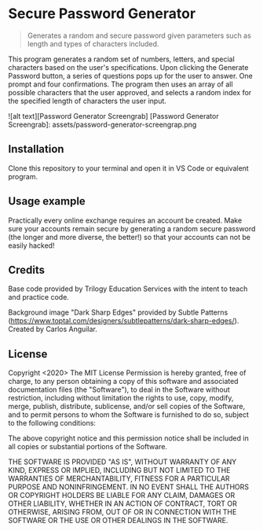 # Secure Password Generator
> Generates a random and secure password given parameters such as length and types of characters included.

This program generates a random set of numbers, letters, and special characters based on the user's specifications. Upon clicking the Generate Password button, a series of questions pops up for the user to answer. One prompt and four confirmations. The program then uses an array of all possible characters that the user approved, and selects a random index for the specified length of characters the user input. 

![alt text][Password Generator Screengrab]
[Password Generator Screengrab]: assets/password-generator-screengrap.png

## Installation

Clone this repository to your terminal and open it in VS Code or equivalent program.

## Usage example

Practically every online exchange requires an account be created. Make sure your accounts remain secure by generating a random secure password (the longer and more diverse, the better!) so that your accounts can not be easily hacked!

## Credits

Base code provided by Trilogy Education Services with the intent to teach and practice code. 

Background image "Dark Sharp Edges" provided by Subtle Patterns (https://www.toptal.com/designers/subtlepatterns/dark-sharp-edges/).
Created by Carlos Anguilar.

## License 
Copyright <2020> <Haley Myers>
The MIT License
Permission is hereby granted, free of charge, to any person obtaining a copy of this software and associated documentation files (the "Software"), to deal in the Software without restriction, including without limitation the rights to use, copy, modify, merge, publish, distribute, sublicense, and/or sell copies of the Software, and to permit persons to whom the Software is furnished to do so, subject to the following conditions:

The above copyright notice and this permission notice shall be included in all copies or substantial portions of the Software.

THE SOFTWARE IS PROVIDED "AS IS", WITHOUT WARRANTY OF ANY KIND, EXPRESS OR IMPLIED, INCLUDING BUT NOT LIMITED TO THE WARRANTIES OF MERCHANTABILITY, FITNESS FOR A PARTICULAR PURPOSE AND NONINFRINGEMENT. IN NO EVENT SHALL THE AUTHORS OR COPYRIGHT HOLDERS BE LIABLE FOR ANY CLAIM, DAMAGES OR OTHER LIABILITY, WHETHER IN AN ACTION OF CONTRACT, TORT OR OTHERWISE, ARISING FROM, OUT OF OR IN CONNECTION WITH THE SOFTWARE OR THE USE OR OTHER DEALINGS IN THE SOFTWARE.
